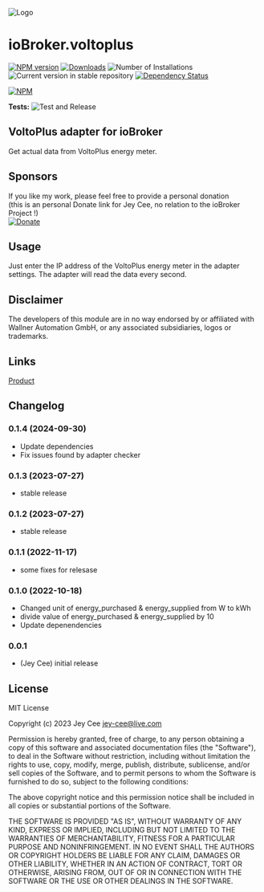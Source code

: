 ![Logo](admin/voltoplus.png)
# ioBroker.voltoplus

[![NPM version](https://img.shields.io/npm/v/iobroker.voltoplus.svg)](https://www.npmjs.com/package/iobroker.voltoplus)
[![Downloads](https://img.shields.io/npm/dm/iobroker.voltoplus.svg)](https://www.npmjs.com/package/iobroker.voltoplus)
![Number of Installations](https://iobroker.live/badges/voltoplus-installed.svg)
![Current version in stable repository](https://iobroker.live/badges/voltoplus-stable.svg)
[![Dependency Status](https://img.shields.io/david/Jey-Cee/iobroker.voltoplus.svg)](https://david-dm.org/Jey-Cee/iobroker.voltoplus)

[![NPM](https://nodei.co/npm/iobroker.voltoplus.png?downloads=true)](https://nodei.co/npm/iobroker.voltoplus/)

**Tests:** ![Test and Release](https://github.com/Jey-Cee/ioBroker.voltoplus/workflows/Test%20and%20Release/badge.svg)

## VoltoPlus adapter for ioBroker

Get actual data from VoltoPlus energy meter.

## Sponsors
If you like my work, please feel free to provide a personal donation  
(this is an personal Donate link for Jey Cee, no relation to the ioBroker Project !)  
[![Donate](https://raw.githubusercontent.com/iobroker-community-adapters/ioBroker.wled/master/admin/button.png)](https://www.paypal.com/cgi-bin/webscr?cmd=_s-xclick&hosted_button_id=95YZN2LR59Q64&source=url)

## Usage
Just enter the IP address of the VoltoPlus energy meter in the adapter settings.
The adapter will read the data every second.

## Disclaimer
The developers of this module are in no way endorsed by or affiliated with Wallner Automation GmbH,
or any associated subsidiaries, logos or trademarks.

## Links
[Product](https://www.voltoplus.com/shop/voltoplus/167/voltoplus?c=44)

## Changelog
<!--
    Placeholder for the next version (at the beginning of the line):
    ### **WORK IN PROGRESS**
-->

### 0.1.4 (2024-09-30)
* Update dependencies
* Fix issues found by adapter checker

### 0.1.3 (2023-07-27)
* stable release

### 0.1.2 (2023-07-27)
* stable release

### 0.1.1 (2022-11-17)
* some fixes for relesase

### 0.1.0 (2022-10-18)
* Changed unit of energy_purchased & energy_supplied from W to kWh
* divide value of energy_purchased & energy_supplied by 10
* Update depenendencies

### 0.0.1
* (Jey Cee) initial release

## License
MIT License

Copyright (c) 2023 Jey Cee <jey-cee@live.com>

Permission is hereby granted, free of charge, to any person obtaining a copy
of this software and associated documentation files (the "Software"), to deal
in the Software without restriction, including without limitation the rights
to use, copy, modify, merge, publish, distribute, sublicense, and/or sell
copies of the Software, and to permit persons to whom the Software is
furnished to do so, subject to the following conditions:

The above copyright notice and this permission notice shall be included in all
copies or substantial portions of the Software.

THE SOFTWARE IS PROVIDED "AS IS", WITHOUT WARRANTY OF ANY KIND, EXPRESS OR
IMPLIED, INCLUDING BUT NOT LIMITED TO THE WARRANTIES OF MERCHANTABILITY,
FITNESS FOR A PARTICULAR PURPOSE AND NONINFRINGEMENT. IN NO EVENT SHALL THE
AUTHORS OR COPYRIGHT HOLDERS BE LIABLE FOR ANY CLAIM, DAMAGES OR OTHER
LIABILITY, WHETHER IN AN ACTION OF CONTRACT, TORT OR OTHERWISE, ARISING FROM,
OUT OF OR IN CONNECTION WITH THE SOFTWARE OR THE USE OR OTHER DEALINGS IN THE
SOFTWARE.